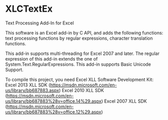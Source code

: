 # XLCTextEx
Text Processing Add-In for Excel

This software is an Excel add-in by C API, and adds the following functions:
  text processing functions by regular expressions,
  character translation functions.

This add-in supports multi-threading for Excel 2007 and later.
The regular expression of this add-in extends the one of System.Text.RegularExpressions.
This add-in supports Basic Unicode Support.

To compile this project, you need Excel XLL Software Development Kit:
Excel 2013 XLL SDK (https://msdn.microsoft.com/en-us/library/bb687883.aspx)
Excel 2010 XLL SDK (https://msdn.microsoft.com/en-us/library/bb687883%28v=office.14%29.aspx)
Excel 2007 XLL SDK (https://msdn.microsoft.com/en-us/library/bb687883%28v=office.12%29.aspx)
